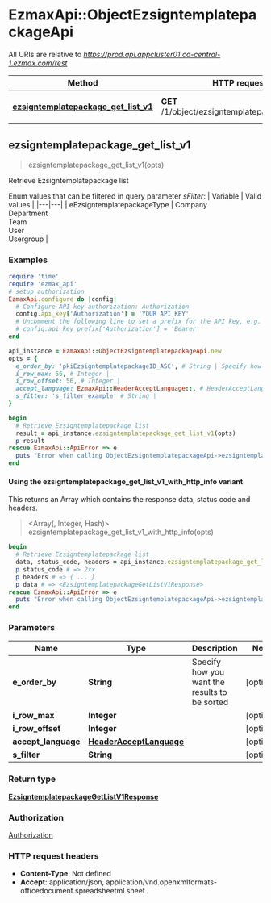 # EzmaxApi::ObjectEzsigntemplatepackageApi

All URIs are relative to *https://prod.api.appcluster01.ca-central-1.ezmax.com/rest*

| Method | HTTP request | Description |
| ------ | ------------ | ----------- |
| [**ezsigntemplatepackage_get_list_v1**](ObjectEzsigntemplatepackageApi.md#ezsigntemplatepackage_get_list_v1) | **GET** /1/object/ezsigntemplatepackage/getList | Retrieve Ezsigntemplatepackage list |


## ezsigntemplatepackage_get_list_v1

> <EzsigntemplatepackageGetListV1Response> ezsigntemplatepackage_get_list_v1(opts)

Retrieve Ezsigntemplatepackage list

Enum values that can be filtered in query parameter *sFilter*:  | Variable | Valid values | |---|---| | eEzsigntemplatepackageType | Company<br>Department<br>Team<br>User<br>Usergroup |

### Examples

```ruby
require 'time'
require 'ezmax_api'
# setup authorization
EzmaxApi.configure do |config|
  # Configure API key authorization: Authorization
  config.api_key['Authorization'] = 'YOUR API KEY'
  # Uncomment the following line to set a prefix for the API key, e.g. 'Bearer' (defaults to nil)
  # config.api_key_prefix['Authorization'] = 'Bearer'
end

api_instance = EzmaxApi::ObjectEzsigntemplatepackageApi.new
opts = {
  e_order_by: 'pkiEzsigntemplatepackageID_ASC', # String | Specify how you want the results to be sorted
  i_row_max: 56, # Integer | 
  i_row_offset: 56, # Integer | 
  accept_language: EzmaxApi::HeaderAcceptLanguage::, # HeaderAcceptLanguage | 
  s_filter: 's_filter_example' # String | 
}

begin
  # Retrieve Ezsigntemplatepackage list
  result = api_instance.ezsigntemplatepackage_get_list_v1(opts)
  p result
rescue EzmaxApi::ApiError => e
  puts "Error when calling ObjectEzsigntemplatepackageApi->ezsigntemplatepackage_get_list_v1: #{e}"
end
```

#### Using the ezsigntemplatepackage_get_list_v1_with_http_info variant

This returns an Array which contains the response data, status code and headers.

> <Array(<EzsigntemplatepackageGetListV1Response>, Integer, Hash)> ezsigntemplatepackage_get_list_v1_with_http_info(opts)

```ruby
begin
  # Retrieve Ezsigntemplatepackage list
  data, status_code, headers = api_instance.ezsigntemplatepackage_get_list_v1_with_http_info(opts)
  p status_code # => 2xx
  p headers # => { ... }
  p data # => <EzsigntemplatepackageGetListV1Response>
rescue EzmaxApi::ApiError => e
  puts "Error when calling ObjectEzsigntemplatepackageApi->ezsigntemplatepackage_get_list_v1_with_http_info: #{e}"
end
```

### Parameters

| Name | Type | Description | Notes |
| ---- | ---- | ----------- | ----- |
| **e_order_by** | **String** | Specify how you want the results to be sorted | [optional] |
| **i_row_max** | **Integer** |  | [optional] |
| **i_row_offset** | **Integer** |  | [optional] |
| **accept_language** | [**HeaderAcceptLanguage**](.md) |  | [optional] |
| **s_filter** | **String** |  | [optional] |

### Return type

[**EzsigntemplatepackageGetListV1Response**](EzsigntemplatepackageGetListV1Response.md)

### Authorization

[Authorization](../README.md#Authorization)

### HTTP request headers

- **Content-Type**: Not defined
- **Accept**: application/json, application/vnd.openxmlformats-officedocument.spreadsheetml.sheet

